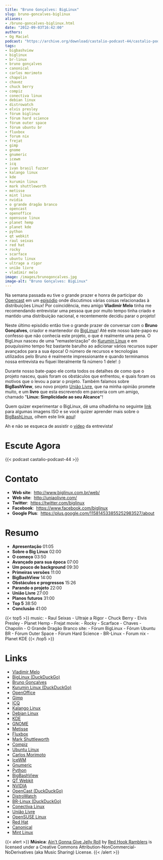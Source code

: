 ```yaml
---
title: "Bruno Gonçalves: BigLinux"
slug: bruno-goncalves-biglinux
aliases:
- /bruno-goncalves-biglinux.html
date: "2012-09-03T16:42:00"
authors:
- Og Maciel
podcast: "https://archive.org/download/castalio-podcast-44/castalio-podcast-44.mp3"
tags:
- bigbashview
- biglinux
- br-linux
- bruno gonçalves
- canonical
- carlos morimoto
- chapolin
- chavez
- chuck berry
- compiz
- conectiva linux
- debian linux
- distrowatch
- elvis presley
- fórum biglinux
- fórum hard science
- fórum outer space
- fórum ubuntu br
- fluxbox
- forum nix
- frejat
- gimp
- gnome
- gnumeric
- icewm
- icq
- ivan brasil fuzzer
- kalango linux
- kde
- kurumin linux
- mark shuttleworth
- metisse
- mint linux
- nvidia
- o grande dragão branco
- opencast
- openoffice
- opensuse linux
- planet hemp
- planet kde
- python
- qt webkit
- raul seixas
- red hat
- rocky
- scarface
- ubuntu linux
- ultrage a rigor
- união livre
- vladimir melo
image: /images/brunogoncalves.jpg
image-alt: "Bruno Gonçalves: BigLinux"
---
```


Na semana passada eu tive o grande prazer e honra de participar do
[Opencast](http://www.ubuntero.com.br/) em um
[episódio](http://www.ubuntero.com.br/2012/08/opencast-16-distribuicoes-linux/)
onde discutimos várias coisas relacionadas à distribuições Linux! Por
coincidência, meu amigo **Vladimir Melo** tinha me recomendando
entrevistar uma pessoa que por muito tempo tinha criado e mantido uma
distribuição nacional, e recentemente decidiu parar o projeto!

Neste último episódio então tive o grande prazer de conversar com o
**Bruno Gonçalves**, criador e mantenedor do
[BigLinux](http://www.biglinux.com.br/web/)! Até este nosso bate-papo eu
confesso que não conhecia este projeto, o que é realmente uma pena. O
BigLinux nasceu de uma \"remasterização\" do [Kurumin
Linux](http://www.hardware.com.br/kurumin/) e em pouquíssimo tempo fez
bastante barulho ao adicionar vários recursos super avançados para a sua
época! O número de recursos e tecnologias utilizados pelo Bruno é
realmente impressionante e quando terminamos nossa entrevista eu fiquei
literalmente fã número 1 dele! :)

Durante nosso bate-papo ele conta todos os detalhes de como que o
projeto nasceu, quais foram os obstáculos que enfrentou, e quais foram
os motivos que o levou a parar o projeto. Também falamos sobre
**BigBashView**, seu novo projeto [União Livre](http://uniaolivre.com/),
que na minha opinião promete muito, e um **livro** que esta escrevendo
em parceria com um amigo, chamado \"**Linux: Simplicidade ao seu
Alcance**\"!

Quem quizer experimentar o BigLinux, dê uma olhadinha no seguinte
[link](http://www.las.ic.unicamp.br/pub/biglinux/) para algumas imagens
ISO e se você quizer aprender mais sobre o
[BigBashLinux](http://code.google.com/p/bigbashview/), olhem este link
[aqui](http://biglinux.com.br/forum/viewforum.php?f=62)!

Ah e não se esqueca de assistir o
[vídeo](http://www.youtube.com/watch?v=lpDNGGOw_tY&feature=g-all-u) da
entrevista!

# Escute Agora

{{< podcast castalio-podcast-44 >}}

# Contato

- **Web site**:  http://www.biglinux.com.br/web/
- **Web site**:  http://uniaolivre.com/
- **Twitter**:  https://twitter.com/biglinux
- **Facebook**:  https://www.facebook.com/biglinux
- **Google Plus**:
     https://plus.google.com/115814533855252983527/about

# Resumo

- **Apresentação** 01:05
- **Sobre o Big Linux** 02:00
- **O começo** 03:50
- **Avançado para sua época** 07:00
- **Um pouco de background** 09:30
- **Primeiras versões** 11:00
- **BigBashView** 14:00
- **Obstáculos e progressos** 15:26
- **Parando o projeto** 22:00
- **União Livre** 27:00
- **Planos futuros** 31:00
- **Top 5** 38:50
- **Conclusão** 41:00

{{< top5 >}}
music:
    - Raul Seixas
    - Ultraje a Rigor
    - Chuck Berry
    - Elvis Presley
    - Planet Hemp
    - Frejat
movie:
    - Rocky
    - Scarface
    - Chaves
    - Chapolin
    - O Grande Dragão Branco
site:
    - Fórum BigLinux
    - Fórum Ubuntu BR
    - Fórum Outer Space
    - Fórum Hard Science
    - BR-Linux
    - Forum nix
    - Planet KDE
{{< /top5 >}}

# Links

- [Vladimir Melo](https://duckduckgo.com/?q=Vladimir+Melo)
- [BigLinux (DuckDuckGo)](https://duckduckgo.com/?q=BigLinux)
- [Bruno Gonçalves](https://duckduckgo.com/?q=Bruno+Gonçalves)
- [Kurumin Linux (DuckDuckGo)](https://duckduckgo.com/?q=Kurumin+Linux)
- [OpenOffice](https://duckduckgo.com/?q=OpenOffice)
- [Gimp](https://duckduckgo.com/?q=Gimp)
- [ICQ](https://duckduckgo.com/?q=ICQ)
- [Kalango Linux](https://duckduckgo.com/?q=Kalango+Linux)
- [Debian Linux](https://duckduckgo.com/?q=Debian+Linux)
- [KDE](https://duckduckgo.com/?q=KDE)
- [GNOME](https://duckduckgo.com/?q=GNOME)
- [Metisse](https://duckduckgo.com/?q=Metisse)
- [Fluxbox](https://duckduckgo.com/?q=Fluxbox)
- [Mark Shuttleworth](https://duckduckgo.com/?q=Mark+Shuttleworth)
- [Compiz](https://duckduckgo.com/?q=Compiz)
- [Ubuntu Linux](https://duckduckgo.com/?q=Ubuntu+Linux)
- [Carlos Morimoto](https://duckduckgo.com/?q=Carlos+Morimoto)
- [IceWM](https://duckduckgo.com/?q=IceWM)
- [Gnumeric](https://duckduckgo.com/?q=Gnumeric)
- [Python](https://duckduckgo.com/?q=Python)
- [BigBashView](https://duckduckgo.com/?q=BigBashView)
- [QT Webkit](https://duckduckgo.com/?q=QT+Webkit)
- [NVIDIA](https://duckduckgo.com/?q=NVIDIA)
- [OpenCast (DuckDuckGo)](https://duckduckgo.com/?q=OpenCast)
- [DistroWatch](https://duckduckgo.com/?q=DistroWatch)
- [BR-Linux (DuckDuckGo)](https://duckduckgo.com/?q=BR-Linux)
- [Conectiva Linux](https://duckduckgo.com/?q=Conectiva+Linux)
- [União Livre](http://uniaolivre.com/)
- [OpenSUSE Linux](https://duckduckgo.com/?q=OpenSUSE+Linux)
- [Red Hat](https://duckduckgo.com/?q=Red+Hat)
- [Canonical](https://duckduckgo.com/?q=Canonical)
- [Mint Linux](https://duckduckgo.com/?q=Mint+Linux)

{{< alert >}}
**Música**: [Ain\'t Gonna Give Jelly
Roll](http://freemusicarchive.org/music/Red_Hook_Ramblers/Live__WFMU_on_Antique_Phonograph_Music_Program_with_MAC_Feb_8_2011/Red_Hook_Ramblers_-_12_-_Aint_Gonna_Give_Jelly_Roll)
by [Red Hook Ramblers](http://www.redhookramblers.com/) is licensed under a
Creative Commons Attribution-NonCommercial-NoDerivatives (aka Music Sharing)
License.
{{< /alert >}}
